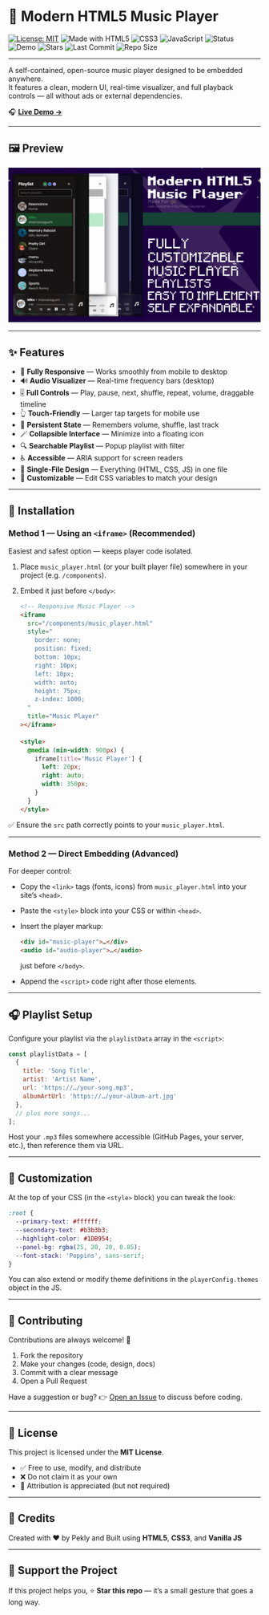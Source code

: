 # 🎵 Modern HTML5 Music Player  

[![License: MIT](https://img.shields.io/badge/License-MIT-green.svg)](LICENSE)  ![Made with HTML5](https://img.shields.io/badge/Made%20with-HTML5-orange?logo=html5&logoColor=white)  ![CSS3](https://img.shields.io/badge/Styled%20with-CSS3-blue?logo=css3)  ![JavaScript](https://img.shields.io/badge/Powered%20by-JavaScript-yellow?logo=javascript)  ![Status](https://img.shields.io/badge/Status-Active-brightgreen)  ![Demo](https://img.shields.io/badge/Demo-Live-blue?logo=githubpages)  ![Stars](https://img.shields.io/github/stars/Pekly/modern-html5-music-player?style=social)  ![Last Commit](https://img.shields.io/github/last-commit/Pekly/modern-html5-music-player)  ![Repo Size](https://img.shields.io/github/repo-size/Pekly/modern-html5-music-player)  

---

A self-contained, open-source music player designed to be embedded anywhere.  
It features a clean, modern UI, real-time visualizer, and full playback controls — all without ads or external dependencies.

🎧 **[Live Demo →](https://pekly.github.io/modern-html5-music-player/)**  

---

## 🖼️ Preview  
![Music Player Preview](https://raw.githubusercontent.com/Pekly/modern-html5-music-player/main/assets/preview_banner.jpg)

---
## ✨ Features

* 🎨 **Fully Responsive** — Works smoothly from mobile to desktop
* 🔊 **Audio Visualizer** — Real-time frequency bars (desktop)
* 🎚️ **Full Controls** — Play, pause, next, shuffle, repeat, volume, draggable timeline
* 👆 **Touch-Friendly** — Larger tap targets for mobile use
* 💾 **Persistent State** — Remembers volume, shuffle, last track
* 🪄 **Collapsible Interface** — Minimize into a floating icon
* 🔍 **Searchable Playlist** — Popup playlist with filter
* ♿ **Accessible** — ARIA support for screen readers
* 🧩 **Single-File Design** — Everything (HTML, CSS, JS) in one file
* 🎨 **Customizable** — Edit CSS variables to match your design

---

## 🚀 Installation

### Method 1 — Using an `<iframe>` (Recommended)

Easiest and safest option — keeps player code isolated.

1. Place `music_player.html` (or your built player file) somewhere in your project (e.g. `/components`).
2. Embed it just before `</body>`:

   ```html
   <!-- Responsive Music Player -->
   <iframe
     src="/components/music_player.html"
     style="
       border: none;
       position: fixed;
       bottom: 10px;
       right: 10px;
       left: 10px;
       width: auto;
       height: 75px;
       z-index: 1000;
     "
     title="Music Player"
   ></iframe>

   <style>
     @media (min-width: 900px) {
       iframe[title='Music Player'] {
         left: 20px;
         right: auto;
         width: 350px;
       }
     }
   </style>
   ```

✅ Ensure the `src` path correctly points to your `music_player.html`.

---

### Method 2 — Direct Embedding (Advanced)

For deeper control:

* Copy the `<link>` tags (fonts, icons) from `music_player.html` into your site’s `<head>`.
* Paste the `<style>` block into your CSS or within `<head>`.
* Insert the player markup:

  ```html
  <div id="music-player">…</div>
  <audio id="audio-player">…</audio>
  ```

  just before `</body>`.
* Append the `<script>` code right after those elements.

---

## 🎧 Playlist Setup

Configure your playlist via the `playlistData` array in the `<script>`:

```js
const playlistData = [
  {
    title: 'Song Title',
    artist: 'Artist Name',
    url: 'https://…/your-song.mp3',
    albumArtUrl: 'https://…/your-album-art.jpg'
  },
  // plus more songs...
];
```

Host your `.mp3` files somewhere accessible (GitHub Pages, your server, etc.), then reference them via URL.

---

## 🎨 Customization

At the top of your CSS (in the `<style>` block) you can tweak the look:

```css
:root {
  --primary-text: #ffffff;
  --secondary-text: #b3b3b3;
  --highlight-color: #1DB954;
  --panel-bg: rgba(25, 20, 20, 0.85);
  --font-stack: 'Poppins', sans-serif;
}
```

You can also extend or modify theme definitions in the `playerConfig.themes` object in the JS.

---

## 🤝 Contributing

Contributions are always welcome! 🙌

1. Fork the repository
2. Make your changes (code, design, docs)
3. Commit with a clear message
4. Open a Pull Request

Have a suggestion or bug?
👉 [Open an Issue](https://github.com/Pekly/modern-html5-music-player/issues) to discuss before coding.

---

## 📜 License

This project is licensed under the **MIT License**.

* ✅ Free to use, modify, and distribute
* ❌ Do not claim it as your own
* 💬 Attribution is appreciated (but not required)

---

## 🧠 Credits

Created with ❤️ by Pekly and
Built using **HTML5**, **CSS3**, and **Vanilla JS**

---

## 🌟 Support the Project

If this project helps you,
⭐ **Star this repo** — it’s a small gesture that goes a long way.
